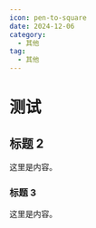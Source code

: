 ```yaml
---
icon: pen-to-square
date: 2024-12-06
category:
  - 其他
tag:
  - 其他
---
```


# 测试

## 标题 2

这里是内容。

### 标题 3

这里是内容。
